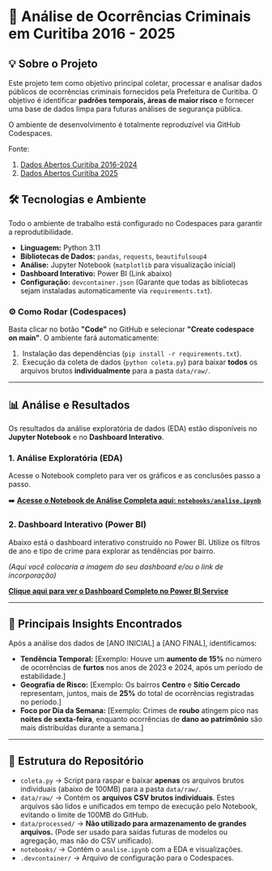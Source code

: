 # 🚨 Análise de Ocorrências Criminais em Curitiba 2016 - 2025 

## 💡 Sobre o Projeto

Este projeto tem como objetivo principal coletar, processar e analisar dados públicos de ocorrências criminais fornecidos pela Prefeitura de Curitiba. O objetivo é identificar **padrões temporais, áreas de maior risco** e fornecer uma base de dados limpa para futuras análises de segurança pública.

O ambiente de desenvolvimento é totalmente reproduzível via GitHub Codespaces.

Fonte: 
1. [Dados Abertos Curitiba 2016-2024](https://dadosabertos.curitiba.pr.gov.br/conjuntodado/detalhe?chave=b16ead9d-835e-41e8-a4d7-dcc4f2b4b627)
2. [Dados Abertos Curitiba 2025](https://dadosabertos.curitiba.pr.gov.br/conjuntodado/detalhe?chave=b16ead9d-835e-41e8-a4d7-dcc4f2b4b627)

## 🛠️ Tecnologias e Ambiente

Todo o ambiente de trabalho está configurado no Codespaces para garantir a reprodutibilidade.

* **Linguagem:** Python 3.11
* **Bibliotecas de Dados:** `pandas`, `requests`, `beautifulsoup4`
* **Análise:** Jupyter Notebook (`matplotlib` para visualização inicial)
* **Dashboard Interativo:** Power BI (Link abaixo)
* **Configuração:** `devcontainer.json` (Garante que todas as bibliotecas sejam instaladas automaticamente via `requirements.txt`).

### ⚙️ Como Rodar (Codespaces)

Basta clicar no botão **"Code"** no GitHub e selecionar **"Create codespace on main"**. O ambiente fará automaticamente:
1.  Instalação das dependências (`pip install -r requirements.txt`).
2.  Execução da coleta de dados (`python coleta.py`) para baixar **todos** os arquivos brutos **individualmente** para a pasta `data/raw/`.

---

## 📊 Análise e Resultados

Os resultados da análise exploratória de dados (EDA) estão disponíveis no **Jupyter Notebook** e no **Dashboard Interativo**.

### 1. Análise Exploratória (EDA)

Acesse o Notebook completo para ver os gráficos e as conclusões passo a passo.

➡️ **[Acesse o Notebook de Análise Completa aqui: `notebooks/analise.ipynb`](/notebooks/analise.ipynb)**

### 2. Dashboard Interativo (Power BI)

Abaixo está o dashboard interativo construído no Power BI. Utilize os filtros de ano e tipo de crime para explorar as tendências por bairro.

*(Aqui você colocaria a imagem do seu dashboard e/ou o link de incorporação)*

**[Clique aqui para ver o Dashboard Completo no Power BI Service](LINK_DO_SEU_DASHBOARD_PUBLICADO)**

---

## 🔑 Principais Insights Encontrados

Após a análise dos dados de [ANO INICIAL] a [ANO FINAL], identificamos:

* **Tendência Temporal:** [Exemplo: Houve um **aumento de 15%** no número de ocorrências de **furtos** nos anos de 2023 e 2024, após um período de estabilidade.]
* **Geografia de Risco:** [Exemplo: Os bairros **Centro** e **Sítio Cercado** representam, juntos, mais de **25%** do total de ocorrências registradas no período.]
* **Foco por Dia da Semana:** [Exemplo: Crimes de **roubo** atingem pico nas **noites de sexta-feira**, enquanto ocorrências de **dano ao patrimônio** são mais distribuídas durante a semana.]

---

## 📁 Estrutura do Repositório

* `coleta.py` → Script para raspar e baixar **apenas** os arquivos brutos individuais (abaixo de 100MB) para a pasta `data/raw/`.
* `data/raw/` → Contém os **arquivos CSV brutos individuais**. Estes arquivos são lidos e unificados em tempo de execução pelo Notebook, evitando o limite de 100MB do GitHub.
* `data/processed/` → **Não utilizado para armazenamento de grandes arquivos.** (Pode ser usado para saídas futuras de modelos ou agregação, mas não do CSV unificado).
* `notebooks/` → Contém o `analise.ipynb` com a EDA e visualizações.
* `.devcontainer/` → Arquivo de configuração para o Codespaces.